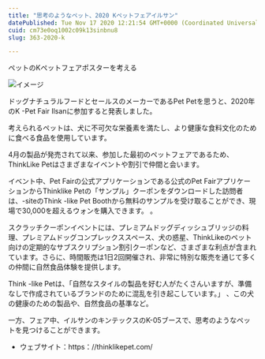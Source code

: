 ```yaml
---
title: "思考のようなペット、2020 Kペットフェアイルサン"
datePublished: Tue Nov 17 2020 12:21:54 GMT+0000 (Coordinated Universal Time)
cuid: cm73e0oq1002c09k13sinbnu8
slug: 363-2020-k

---
```



ペットのKペットフェアポスターを考える

![イメージ](https://cdn.hashnode.com/res/hashnode/image/upload/v1739454029265/8e415e5e-419a-44c2-a58e-1aa5fa719d65.jpeg)

ドッグナチュラルフードとセールスのメーカーであるPet Petを思うと、2020年のK -Pet Fair Ilsanに参加すると発表しました。

考えられるペットは、犬に不可欠な栄養素を満たし、より健康な食料文化のために食べる食品を使用しています。

4月の製品が発売されて以来、参加した最初のペットフェアであるため、ThinkLike Petはさまざまなイベントや割引で仲間と会います。

イベント中、Pet Fairの公式アプリケーションである公式のPet FairアプリケーションからThinklike Petの「サンプル」クーポンをダウンロードした訪問者は、-siteのThink -like Pet Boothから無料のサンプルを受け取ることができ、現場で30,000を超えるウォンを購入できます。 。

スクラッチクーポンイベントには、プレミアムドッグディッシュブリッジの料理、プレミアムドッグコンプレックススペース、犬の惑星、ThinkLikeのペット向けの定期的なサブスクリプション割引クーポンなど、さまざまな利点が含まれています。さらに、時間販売は1日2回開催され、非常に特別な販売を通じて多くの仲間に自然食品体験を提供します。

Think -like Petは、「自然なスタイルの製品を好む人がたくさんいますが、準備なしで作成されているブランドのために混乱を引き起こしています。」 、この犬の健康のための製品や、自然食品の基準など。

一方、フェア中、イルサンのキンテックスのK-05ブースで、思考のようなペットを見つけることができます。

- ウェブサイト：https：//thinklikepet.com/